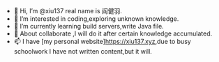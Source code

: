- 👋 Hi, I’m @xiu137 real name is 阎健羽.
- 👀 I’m interested in coding,exploring unknown knowledge.
- 🌱 I’m currently learning build servers,write Java file.
- 💞️ About collaborate ,I will do it after certain knowledge  accumulated.
- 📫 I have [my personal website]<https://xiu137.xyz>,due to busy schoolwork I have not written content,but it will.

<!---
xiu137/xiu137 is a ✨ special ✨ repository because its `README.md` (this file) appears on your GitHub profile.
You can click the Preview link to take a look at your changes.
--->
